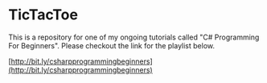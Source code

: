 # TicTacToe

This is a repository for one of my ongoing tutorials called "C# Programming For Beginners". Please checkout the link for the playlist below.

[http://bit.ly/csharpprogrammingbeginners](http://bit.ly/csharpprogrammingbeginners)
